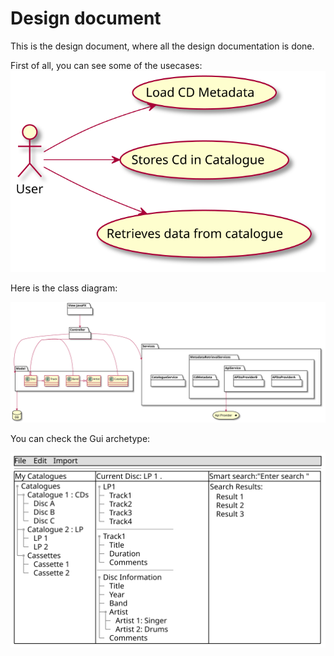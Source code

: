 # Design document
This is the design document, where all the design documentation is done.

First of all, you can see some of the usecases:
![](../images/useCases.svg)

Here is the class diagram:

![](../images/Entities.svg)


You can check the Gui archetype:

![](../images/Gui.svg)
